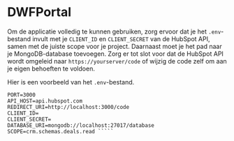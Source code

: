 # DWFPortal

Om de applicatie volledig te kunnen gebruiken, zorg ervoor dat je het `.env`-bestand invult 
met je `CLIENT_ID` en `CLIENT_SECRET` van de HubSpot API, samen met de juiste scope voor je project. 
Daarnaast moet je het pad naar je MongoDB-database toevoegen. Zorg er tot slot voor dat de HubSpot API wordt
omgeleid naar `https://yourserver/code` of wijzig de code zelf om aan je eigen behoeften te voldoen.

Hier is een voorbeeld van het `.env`-bestand.
```
PORT=3000
API_HOST=api.hubspot.com
REDIRECT_URI=http://localhost:3000/code
CLIENT_ID=
CLIENT_SECRET=
DATABASE_URI=mongodb://localhost:27017/database
SCOPE=crm.schemas.deals.read `````
